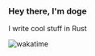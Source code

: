 ### Hey there, I'm doge <img src="https://komarev.com/ghpvc/?username=tbnritzdoge" alt="" align="center" />
 
 I write cool stuff in Rust
 
 ![wakatime](https://wakatime.com/share/@doge/5c00fe65-6089-49cd-ab68-1c21287bb083.svg)
